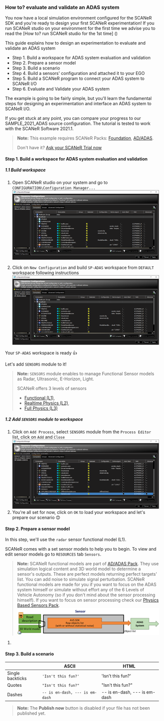 ### How to? evaluate and validate an ADAS system

You now have a local simulation environment configured for the SCANeR SDK and you're ready to design your first SCANeR experimentation!
If you run SCANeR studio on your environment for the first time we advise you to read the [How to? run SCANeR studio for the 1st time] ()

This guide explains how to design an experimentation to evaluate and validate an ADAS system
- Step 1. Build a workspace for ADAS system evaluation and validation
- Step 2. Prepare a sensor model
- Step 3. Build a scenario
- Step 4. Build a sensors' configuration and attached it to your EGO
- Step 5. Build a SCANeR program to connect your ADAS system to SCANeR I/O
- Step 6. Evaluate and Validate your ADAS system

The example is going to be fairly simple, but you'll learn the fundamental steps for designing an experimentation and interface an ADAS system to SCANeR I/O.

If you get stuck at any point, you can compare your progress to our SAMPLE_2021_ADAS source configuration.
The tutorial is tested to work with the SCANeR Software 2021.1.

> **Note:** This example requires SCANeR Packs: [Foundation](https://www.avsimulation.com/pack-foundation/), [AD/ADAS](https://www.avsimulation.com/pack-ad-adas/).
> 
> Don't have it? [Ask your SCANeR Trial now](https://www.avsimulation.com/scaner-studio-trial/)

#### Step 1. Build a workspace for ADAS system evaluation and validation

##### 1.1 Build workspace

1. Open SCANeR studio on your system and go to `CONFIGURATION\Configuration Manager...`
![](./img/configurationManager.png)

2. Click on `New Configuration` and build `SP-ADAS` workspace from `DEFAULT` workspace following instructions
![](./img/configurationManagerSP-ADAS.png)

Your `SP-ADAS` workspace is ready :thumbsup:

Let's add `SENSORS` module to it!

> **Note:** `SENSORS` module enables to manage Functional Sensor models as Radar, Ultrasonic, E-Horizon, Light.
> 
> SCANeR offers 3 levels of sensors
> - [Functional (L1)](https://www.avsimulation.com/pack-ad-adas/),
> - [Realtime Physics (L2)](https://www.avsimulation.com/pack-physics-based-sensors/),
> - [Full Physics (L3)](https://www.avsimulation.com/pack-physics-based-sensors/)

##### 1.2 Add `SENSORS` module to workspace

1. Click on `Add Process`, select `SENSORS` module from the `Process Editor` list, click on `Add` and `Close`
![](./img/configurationManagerSENSORSResult.png)
2. You're all set for now, click on `OK` to load your workspace and let's prepare our scenario :blush:

#### Step 2. Prepare a sensor model
In this step, we'll use the `radar` sensor functional model (L1).

SCANeR comes with a set sensor models to help you to begin. To view and edit sensor models go to `RESOURCES` tab `Sensors`.

> **Note:** SCANeR functional models are part of [AD/ADAS Pack](https://www.avsimulation.com/pack-ad-adas/). They use simulation logical content and 3D world model to determine a sensor's outputs. These are perfect models returning perfect targets' list. You can add noise to simulate signal perturbation. SCANeR functional models are made for you if you want to focus on the ADAS system himself or simulate without effort any of the 6 Levels of Vehicle Autonomy (so if you don't mind about the sensor processing himself). If you want to focus on sensor processing check our [Physics Based Sensors Pack](https://www.avsimulation.com/pack-physics-based-sensors/).
![](./img/sensorFunctionalModel.png "Functional models (L1)")

1. 

#### Step 3. Build a scenario

|                |ASCII                          |HTML                         |
|----------------|-------------------------------|-----------------------------|
|Single backticks|`'Isn't this fun?'`            |'Isn't this fun?'            |
|Quotes          |`"Isn't this fun?"`            |"Isn't this fun?"            |
|Dashes          |`-- is en-dash, --- is em-dash`|-- is en-dash, --- is em-dash|


> **Note:** The **Publish now** button is disabled if your file has not been published yet.

